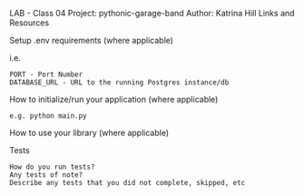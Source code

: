 
LAB - Class 04
Project: pythonic-garage-band
Author: Katrina Hill
Links and Resources

Setup
.env requirements (where applicable)

i.e.

    PORT - Port Number
    DATABASE_URL - URL to the running Postgres instance/db

How to initialize/run your application (where applicable)

    e.g. python main.py

How to use your library (where applicable)

Tests

    How do you run tests?
    Any tests of note?
    Describe any tests that you did not complete, skipped, etc
